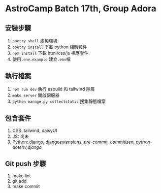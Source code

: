 # AstroCamp Batch 17th, Group Adora

## 安裝步驟

1. `poetry shell` 虛擬環境
2. `poetry install` 下載 python 相應套件
3. `npm install` 下載 html/css/js 相應套件
4. 使用`.env.example` 建立`.env`檔

## 執行檔案

1. `npm run dev` 執行 esbuild 和 tailwind 除屑
2. `make server` 開啟伺服器
3. `python manage.py collectstatic` 搜集靜態檔案

## 包含套件

1. CSS: tailwind, daisyUI
2. JS: 尚未
3. Python: django, django*extensions, pre-commit, commitizen, python-dotenv,django*

## Git push 步驟

1. make lint
2. git add
3. make commit
